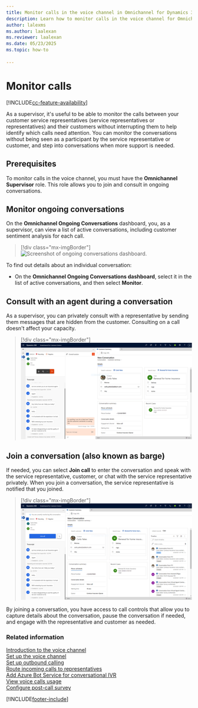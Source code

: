 ```yaml
---
title: Monitor calls in the voice channel in Omnichannel for Dynamics 365 Customer Service
description: Learn how to monitor calls in the voice channel for Omnichannel for Customer Service.
author: lalexms
ms.author: laalexan
ms.reviewer: laalexan
ms.date: 05/23/2025
ms.topic: how-to

---
```


# Monitor calls

[!INCLUDE[cc-feature-availability](../../includes/cc-feature-availability.md)]

As a supervisor, it's useful to be able to monitor the calls between your customer service representatives (service representatives or representatives) and their customers without interrupting them to help identify which calls need attention. You can monitor the conversations without being seen as a participant by the service representative or customer, and step into conversations when more support is needed.

## Prerequisites

To monitor calls in the voice channel, you must have the **Omnichannel Supervisor** role. This role allows you to join and consult in ongoing conversations.


## Monitor ongoing conversations

On the **Omnichannel Ongoing Conversations** dashboard, you, as a supervisor, can view a list of active conversations, including customer sentiment analysis for each call.

> [!div class="mx-imgBorder"]
> ![Screenshot of ongoing conversations dashboard.](../media/voice-channel-monitor-ongoing-conversations.png)

To find out details about an individual conversation:

- On the **Omnichannel Ongoing Conversations dashboard**, select it in the list of active conversations, and then select **Monitor**.


## Consult with an agent during a conversation

As a supervisor, you can privately consult with a representative by sending them messages that are hidden from the customer. Consulting on a call doesn't affect your capacity.

> [!div class="mx-imgBorder"]
> ![Screenshot of monitoring a conversation.](../media/voice-channel-monitor-barge.png)

## Join a conversation (also known as barge)

If needed, you can select **Join call** to enter the conversation and speak with the service representative, customer, or chat with the service representative privately. When you join a conversation, the service representative is notified that you joined.

> [!div class="mx-imgBorder"]
> ![Screenshot of conversation barge.](../media/voice-channel-join-call.png)

By joining a conversation, you have access to call controls that allow you to capture details about the conversation, pause the conversation if needed, and engage with the representative and customer as needed.

### Related information

[Introduction to the voice channel](../administer/voice-channel.md)  
[Set up the voice channel](../administer/voice-channel-install.md)  
[Set up outbound calling](../administer/voice-channel-outbound-calling.md)  
[Route incoming calls to representatives](../voice-channel-route-queues.md)  
[Add Azure Bot Service for conversational IVR](../voice-channel-azure-bot-service.md)  
[View voice calls usage](../administer/voice-channel-usage.md)  
[Configure post-call survey](../administer/voice-channel-survey.md)  

[!INCLUDE[footer-include](../../includes/footer-banner.md)]
